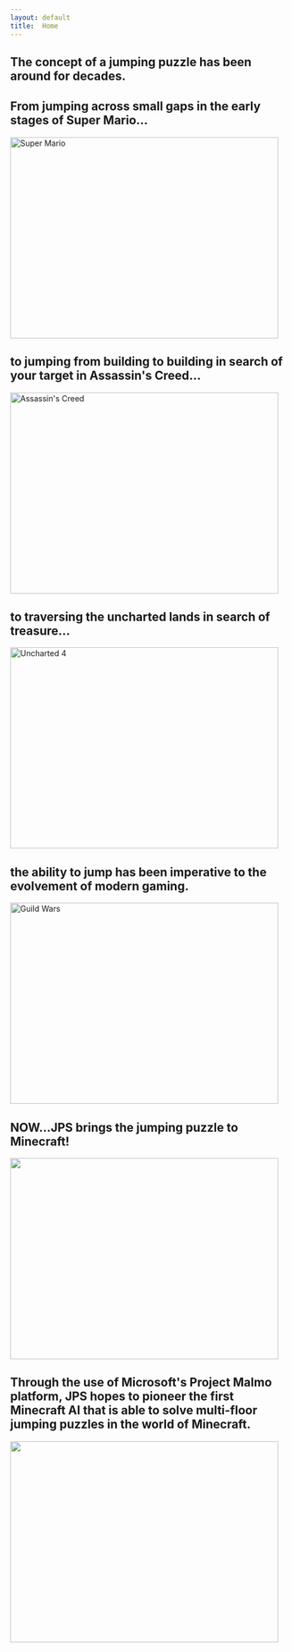 ```yaml
---
layout: default
title:  Home
---
```

## The concept of a jumping puzzle has been around for decades. 
## From jumping across small gaps in the early stages of Super Mario...

<img src="https://www.technologyuk.net/computer-gaming/gaming-landmarks/images/gaming_landmarks_0094.gif" height="360" width="480" alt="Super Mario">

## to jumping from building to building in search of your target in Assassin's Creed...

<img src="http://www.gamersdecide.com/sites/default/files/authors/u14586/4.jpg" height="360" width="480" alt="Assassin's Creed">

## to traversing the uncharted lands in search of treasure...

<img src="https://cdn3.vox-cdn.com/uploads/chorus_asset/file/6276971/mad-preview-still-06.0.jpg" height="360" width="480" alt="Uncharted 4">

## the ability to jump has been imperative to the evolvement of modern gaming.

<img src="http://static.mnium.org/images/contenu/unes/big/gw2_jumping_puzzle_05.jpg" height="360" width="480" alt="Guild Wars">

## NOW...JPS brings the jumping puzzle to Minecraft!

<img src="https://scontent-sjc2-1.xx.fbcdn.net/v/t34.0-12/18644380_10203080189843855_627161562_n.png?oh=6b08f3653656756160a72f97fda150c1&oe=5925793F" height="360" width="480">

## Through the use of Microsoft's Project Malmo platform, JPS hopes to pioneer the first Minecraft AI that is able to solve multi-floor jumping puzzles in the world of Minecraft. 
<img src="https://scontent-sjc2-1.xx.fbcdn.net/v/t34.0-12/18643559_10203080224004709_1461385573_n.png?oh=e3e42d987bb4ec9161ae9848f12f562d&oe=59266F11" height="360" width="480">

[quickref]: https://github.com/mundimark/quickrefs/blob/master/HTML.md
